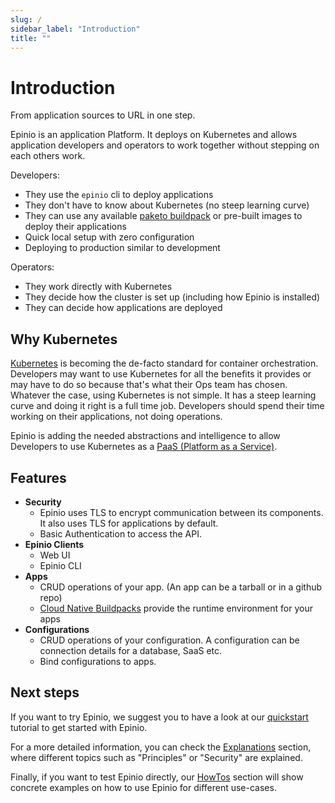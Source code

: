 ```yaml
---
slug: /
sidebar_label: "Introduction"
title: ""
---
```


<head>
  <link rel="canonical" href="https://docs.epinio.io"/>
</head>

# Introduction

From application sources to URL in one step.

Epinio is an application Platform. It deploys on Kubernetes and allows application developers and operators to work together without stepping on each others work.

Developers:

- They use the `epinio` cli to deploy applications
- They don't have to know about Kubernetes (no steep learning curve)
- They can use any available [paketo buildpack](https://paketo.io/) or pre-built images to deploy their applications
- Quick local setup with zero configuration
- Deploying to production similar to development

Operators:

- They work directly with Kubernetes
- They decide how the cluster is set up (including how Epinio is installed)
- They can decide how applications are deployed

## Why Kubernetes

[Kubernetes](https://kubernetes.io/) is becoming the de-facto standard for container orchestration.
Developers may want to use Kubernetes for all the benefits it provides or may
have to do so because that's what their Ops team has chosen. Whatever the case,
using Kubernetes is not simple. It has a steep learning curve and doing it right
is a full time job. Developers should spend their time working on their applications,
not doing operations.

Epinio is adding the needed abstractions and intelligence to allow Developers
to use Kubernetes as a [PaaS (Platform as a Service)](https://en.wikipedia.org/wiki/Platform_as_a_service).

## Features

- **Security**
  - Epinio uses TLS to encrypt communication between its components. It also uses TLS for applications by default.
  - Basic Authentication to access the API.
- **Epinio Clients**
  - Web UI
  - Epinio CLI
- **Apps**
  - CRUD operations of your app. (An app can be a tarball or in a github repo)
  - [Cloud Native Buildpacks](https://buildpacks.io/) provide the runtime environment for your apps
- **Configurations**
  - CRUD operations of your configuration. A configuration can be connection details for a database, SaaS etc.
  - Bind configurations to apps.

## Next steps

If you want to try Epinio, we suggest you to have a look at
our [quickstart](./tutorials/quickstart.md) tutorial to get started with Epinio.

For a more detailed information, you can check the [Explanations](./explanations/explanations.md) section,
where different topics such as "Principles" or "Security" are explained.

Finally, if you want to test Epinio directly, our [HowTos](./howtos/howtos.md) section
will show concrete examples on how to use Epinio for different use-cases.